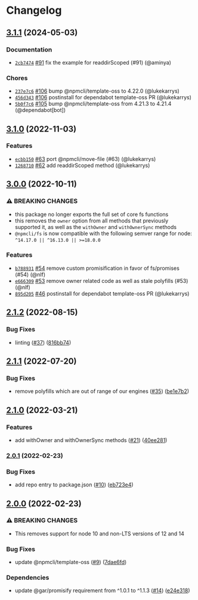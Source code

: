 # Changelog

## [3.1.1](https://github.com/npm/fs/compare/v3.1.0...v3.1.1) (2024-05-03)

### Documentation

* [`2cb7474`](https://github.com/npm/fs/commit/2cb74741359bc3712d08760aebe1c25cc0f42f3d) [#91](https://github.com/npm/fs/pull/91) fix the example for readdirScoped (#91) (@aminya)

### Chores

* [`237e7c6`](https://github.com/npm/fs/commit/237e7c696658e2617a4e0198990cd01c3f3a5746) [#106](https://github.com/npm/fs/pull/106) bump @npmcli/template-oss to 4.22.0 (@lukekarrys)
* [`456d343`](https://github.com/npm/fs/commit/456d3438ed24509a4703b984cc5679977f55ae6f) [#106](https://github.com/npm/fs/pull/106) postinstall for dependabot template-oss PR (@lukekarrys)
* [`5b0f7c6`](https://github.com/npm/fs/commit/5b0f7c6de9052ddba37df5cc2a1cbfc5dda40efc) [#105](https://github.com/npm/fs/pull/105) bump @npmcli/template-oss from 4.21.3 to 4.21.4 (@dependabot[bot])

## [3.1.0](https://github.com/npm/fs/compare/v3.0.0...v3.1.0) (2022-11-03)

### Features

* [`ecbb150`](https://github.com/npm/fs/commit/ecbb1507e0f6af546c17719426807ec3716c5b54) [#63](https://github.com/npm/fs/pull/63) port @npmcli/move-file (#63) (@lukekarrys)
* [`1268710`](https://github.com/npm/fs/commit/126871003bd0fcf615ac15621b11fec03e76ed2d) [#62](https://github.com/npm/fs/pull/62) add readdirScoped method (@lukekarrys)

## [3.0.0](https://github.com/npm/fs/compare/v2.1.2...v3.0.0) (2022-10-11)

### ⚠️ BREAKING CHANGES

* this package no longer exports the full set of core fs functions
* this removes the `owner` option from all methods that previously supported it, as well as the `withOwner` and `withOwnerSync` methods
* `@npmcli/fs` is now compatible with the following semver range for node: `^14.17.0 || ^16.13.0 || >=18.0.0`

### Features

* [`b788931`](https://github.com/npm/fs/commit/b78893107ae447c4ac65182aef24d9f39a46cd45) [#54](https://github.com/npm/fs/pull/54) remove custom promisification in favor of fs/promises (#54) (@nlf)
* [`e666309`](https://github.com/npm/fs/commit/e66630906e0796fe0cd5fdda970f1be30243fb1c) [#53](https://github.com/npm/fs/pull/53) remove owner related code as well as stale polyfills (#53) (@nlf)
* [`895d205`](https://github.com/npm/fs/commit/895d205502851ce1707b3ed0c1935e414c10be6b) [#46](https://github.com/npm/fs/pull/46) postinstall for dependabot template-oss PR (@lukekarrys)

## [2.1.2](https://github.com/npm/fs/compare/v2.1.1...v2.1.2) (2022-08-15)


### Bug Fixes

* linting ([#37](https://github.com/npm/fs/issues/37)) ([816bb74](https://github.com/npm/fs/commit/816bb74233cb029188e5236deea4dc58fbb70a94))

## [2.1.1](https://github.com/npm/fs/compare/v2.1.0...v2.1.1) (2022-07-20)


### Bug Fixes

* remove polyfills which are out of range of our engines ([#35](https://github.com/npm/fs/issues/35)) ([be1e7b2](https://github.com/npm/fs/commit/be1e7b262de3e1cf6b2803173094c73676446fd7))

## [2.1.0](https://www.github.com/npm/fs/compare/v2.0.1...v2.1.0) (2022-03-21)


### Features

* add withOwner and withOwnerSync methods ([#21](https://www.github.com/npm/fs/issues/21)) ([40ee281](https://www.github.com/npm/fs/commit/40ee28171138070fc28914689a190bf0727af555))

### [2.0.1](https://www.github.com/npm/fs/compare/v2.0.0...v2.0.1) (2022-02-23)


### Bug Fixes

* add repo entry to package.json ([#10](https://www.github.com/npm/fs/issues/10)) ([eb723e4](https://www.github.com/npm/fs/commit/eb723e44cbddd1d5c568fdfb1297a18672c41085))

## [2.0.0](https://www.github.com/npm/fs/compare/v1.1.1...v2.0.0) (2022-02-23)


### ⚠ BREAKING CHANGES

* This removes support for node 10 and non-LTS versions of 12 and 14

### Bug Fixes

* update @npmcli/template-oss ([#9](https://www.github.com/npm/fs/issues/9)) ([7dae6fd](https://www.github.com/npm/fs/commit/7dae6fdf461a1fff7c38943feb3b43315a25c5e3))


### Dependencies

* update @gar/promisify requirement from ^1.0.1 to ^1.1.3 ([#14](https://www.github.com/npm/fs/issues/14)) ([e24e318](https://www.github.com/npm/fs/commit/e24e318fc024255923e5821cd19c817c9eec73b5))
